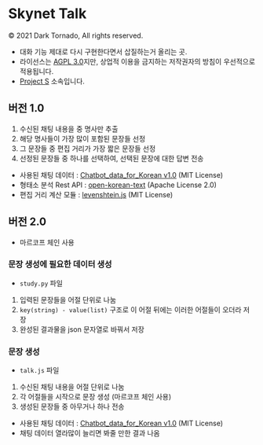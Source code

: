 # Skynet Talk

© 2021 Dark Tornado, All rights reserved.

* 대화 기능 제대로 다시 구현한다면서 삽질하는거 올리는 곳.
* 라이선스는 [AGPL 3.0](LICENSE)지만, 상업적 이용을 금지하는 저작권자의 방침이 우선적으로 적용됩니다.
* [Project S](https://github.com/DarkTornado/ProjectS) 소속입니다.

## 버전 1.0

1. 수신된 채팅 내용을 중 명사만 추출
1. 해당 명사들이 가장 많이 포함된 문장들 선정
1. 그 문장들 중 편집 거리가 가장 짧은 문장들 선정
1. 선정된 문장들 중 하나를 선택하여, 선택된 문장에 대한 답변 전송

* 사용된 채팅 데이터 : [Chatbot_data_for_Korean v1.0](https://github.com/songys/Chatbot_data) (MIT License)
* 형태소 분석 Rest API : [open-korean-text](https://github.com/open-korean-text/open-korean-text) (Apache License 2.0)
* 편집 거리 계산 모듈 : [levenshtein.js](https://gist.github.com/andrei-m/982927) (MIT License)

## 버전 2.0

* 마르코프 체인 사용

### 문장 생성에 필요한 데이터 생성
* `study.py` 파일
1. 입력된 문장들을 어절 단위로 나눔
1. `key(string) - value(list)` 구조로 이 어절 뒤에는 이러한 어절들이 오더라 저장 
1. 완성된 결과물을 json 문자열로 바꿔서 저장

### 문장 생성
* `talk.js` 파일
1. 수신된 채팅 내용을 어절 단위로 나눔
1. 각 어절들을 시작으로 문장 생성 (마르코프 체인 사용)
1. 생성된 문장들 중 아무거나 하나 전송

* 사용된 채팅 데이터 : [Chatbot_data_for_Korean v1.0](https://github.com/songys/Chatbot_data) (MIT License)
* 채팅 데이터 열라많이 늘리면 봐줄 만한 결과 나옴
